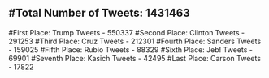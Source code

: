 #Total Number of Tweets: 1431463 
---
#First Place: Trump Tweets - 550337
#Second Place: Clinton Tweets - 291253
#Third Place: Cruz Tweets - 212301
#Fourth Place: Sanders Tweets - 159025
#Fifth Place: Rubio Tweets - 88329
#Sixth Place: Jeb! Tweets - 69901
#Seventh Place: Kasich Tweets - 42495
#Last Place: Carson Tweets - 17822
